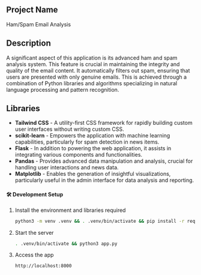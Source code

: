 ## Project Name
Ham/Spam Email Analysis

## Description

A significant aspect of this application is its advanced ham and spam analysis system. 
This feature is crucial in maintaining the integrity and quality of the email content. 
It automatically filters out spam, ensuring that users are presented with only genuine emails. 
This is achieved through a combination of Python libraries and algorithms specializing in natural language processing and pattern recognition.

## Libraries

- **Tailwind CSS** - A utility-first CSS framework for rapidly building custom user interfaces without writing custom CSS.
- **scikit-learn** - Empowers the application with machine learning capabilities, particularly for spam detection in news items.
- **Flask** - In addition to powering the web application, it assists in integrating various components and functionalities.
- **Pandas** - Provides advanced data manipulation and analysis, crucial for handling user interactions and news data.
- **Matplotlib** - Enables the generation of insightful visualizations, particularly useful in the admin interface for data analysis and reporting.

#### 🛠 Development Setup

1. Install the environment and libraries required
   ```sh
   python3 -m venv .venv && . .venv/bin/activate && pip install -r requirements.txt
   ``` 
2. Start the server
   ```sh
   . .venv/bin/activate && python3 app.py
   ``` 
3. Access the app 
   ```sh
   http://localhost:8000
   ```
